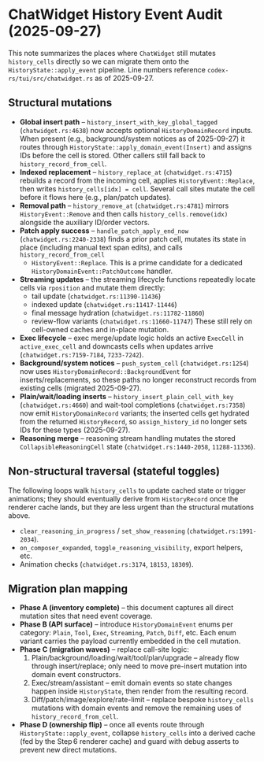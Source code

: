 # ChatWidget History Event Audit (2025-09-27)

This note summarizes the places where `ChatWidget` still mutates `history_cells`
directly so we can migrate them onto the `HistoryState::apply_event` pipeline.
Line numbers reference `codex-rs/tui/src/chatwidget.rs` as of 2025-09-27.

## Structural mutations

- **Global insert path** – `history_insert_with_key_global_tagged`
  (`chatwidget.rs:4638`) now accepts optional `HistoryDomainRecord` inputs. When
  present (e.g., background/system notices as of 2025-09-27) it routes through
  `HistoryState::apply_domain_event(Insert)` and assigns IDs before the cell is
  stored. Other callers still fall back to `history_record_from_cell`.
- **Indexed replacement** – `history_replace_at` (`chatwidget.rs:4715`) rebuilds a
  record from the incoming cell, applies `HistoryEvent::Replace`, then writes
  `history_cells[idx] = cell`. Several call sites mutate the cell before it flows
  here (e.g., plan/patch updates).
- **Removal path** – `history_remove_at` (`chatwidget.rs:4781`) mirrors
  `HistoryEvent::Remove` and then calls `history_cells.remove(idx)` alongside the
  auxiliary ID/order vectors.
- **Patch apply success** – `handle_patch_apply_end_now`
  (`chatwidget.rs:2240-2338`) finds a prior patch cell, mutates its state in
  place (including manual text span edits), and calls `history_record_from_cell`
  + `HistoryEvent::Replace`. This is a prime candidate for a dedicated
  `HistoryDomainEvent::PatchOutcome` handler.
- **Streaming updates** – the streaming lifecycle functions repeatedly locate
  cells via `rposition` and mutate them directly:
  - tail update                       (`chatwidget.rs:11390-11436`)
  - indexed update                    (`chatwidget.rs:11417-11446`)
  - final message hydration           (`chatwidget.rs:11782-11860`)
  - review-flow variants              (`chatwidget.rs:11660-11747`)
  These still rely on cell-owned caches and in-place mutation.
- **Exec lifecycle** – exec merge/update logic holds an active `ExecCell` in
  `active_exec_cell` and downcasts cells when updates arrive
  (`chatwidget.rs:7159-7184`, `7233-7242`).
- **Background/system notices** – `push_system_cell` (`chatwidget.rs:1254`) now
  uses `HistoryDomainRecord::BackgroundEvent` for inserts/replacements, so these
  paths no longer reconstruct records from existing cells (migrated 2025-09-27).
- **Plain/wait/loading inserts** – `history_insert_plain_cell_with_key`
  (`chatwidget.rs:4660`) and wait-tool completions (`chatwidget.rs:7358`) now
  emit `HistoryDomainRecord` variants; the inserted cells get hydrated from the
  returned `HistoryRecord`, so `assign_history_id` no longer sets IDs for these
  types (2025-09-27).
- **Reasoning merge** – reasoning stream handling mutates the stored
  `CollapsibleReasoningCell` state (`chatwidget.rs:1440-2058`,
  `11288-11336`).

## Non-structural traversal (stateful toggles)

The following loops walk `history_cells` to update cached state or trigger
animations; they should eventually derive from `HistoryRecord` once the renderer
cache lands, but they are less urgent than the structural mutations above.

- `clear_reasoning_in_progress` / `set_show_reasoning`
  (`chatwidget.rs:1991-2034`).
- `on_composer_expanded`, `toggle_reasoning_visibility`, export helpers, etc.
- Animation checks (`chatwidget.rs:3174`, `18153`, `18309`).

## Migration plan mapping

- **Phase A (inventory complete)** – this document captures all direct mutation
  sites that need event coverage.
- **Phase B (API surface)** – introduce `HistoryDomainEvent` enums per category:
  `Plain`, `Tool`, `Exec`, `Streaming`, `Patch`, `Diff`, etc. Each enum variant
  carries the payload currently embedded in the cell mutation.
- **Phase C (migration waves)** – replace call-site logic:
  1. Plain/background/loading/wait/tool/plan/upgrade – already flow through
     insert/replace; only need to move pre-insert mutation into domain event
     constructors.
  2. Exec/stream/assistant – emit domain events so state changes happen inside
     `HistoryState`, then render from the resulting record.
  3. Diff/patch/image/explore/rate-limit – replace bespoke `history_cells`
     mutations with domain events and remove the remaining uses of
     `history_record_from_cell`.
- **Phase D (ownership flip)** – once all events route through
  `HistoryState::apply_event`, collapse `history_cells` into a derived cache
  (fed by the Step 6 renderer cache) and guard with debug asserts to prevent
  new direct mutations.
